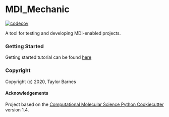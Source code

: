 MDI_Mechanic
==============================
[//]: # (Badges)
[![codecov](https://codecov.io/gh/REPLACE_WITH_OWNER_ACCOUNT/MDI_Mechanic/branch/master/graph/badge.svg)](https://codecov.io/gh/REPLACE_WITH_OWNER_ACCOUNT/MDI_Mechanic/branch/master)


A tool for testing and developing MDI-enabled projects.
### Getting Started
Getting started tutorial can be found [here](https://mdi-mechanic.readthedocs.io/en/latest/getting_started.html)
### Copyright

Copyright (c) 2020, Taylor Barnes


#### Acknowledgements
 
Project based on the 
[Computational Molecular Science Python Cookiecutter](https://github.com/molssi/cookiecutter-cms) version 1.4.
